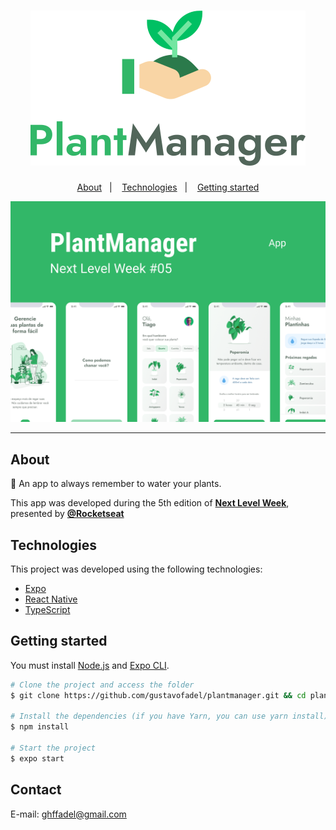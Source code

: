 <h1 align="center">
    <img alt="App icon" title="Plant Manager" src=".github/logo.svg" />
</h1>

<p align="center">
  <a href="#-project">About</a>&nbsp;&nbsp;&nbsp;|&nbsp;&nbsp;&nbsp;
  <a href="#technologies">Technologies</a>&nbsp;&nbsp;&nbsp;|&nbsp;&nbsp;&nbsp;
  <a href="#-layout">Getting started</a>
</p>

<p align="center">
  <img alt="App preview" src=".github/preview.png">
</p>

---

## About

🌱 An app to always remember to water your plants.

This app was developed during the 5th edition of **[Next Level Week](https://nextlevelweek.com/)**, presented by **[@Rocketseat](https://github.com/Rocketseat)** 

## Technologies

This project was developed using the following technologies:

- [Expo](https://expo.io/)
- [React Native](https://reactnative.dev/)
- [TypeScript](https://www.typescriptlang.org/)

## Getting started

You must install [Node.js](https://nodejs.org/) and [Expo CLI](https://docs.expo.io/). 

```bash
# Clone the project and access the folder
$ git clone https://github.com/gustavofadel/plantmanager.git && cd plantmanager

# Install the dependencies (if you have Yarn, you can use yarn install)
$ npm install

# Start the project
$ expo start
```

## Contact
E-mail: ghffadel@gmail.com
